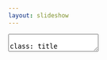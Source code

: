 ```yaml
---
layout: slideshow
---
```



<!-- Remark.js Syntax REF -->
<!-- https://raw.githubusercontent.com/sfc-arch/remark-theme/gh-pages/blue_standard/sample/sample.md -->
<!-- https://story.xaprb.com/slides/ -->

<textarea id="source">

class: title

# 상한론 처방의 임상 적용례

실려 있는 치험례는 환자를 특정할 수 없도록 각색을 거친 것으로, 사실과 다를 수 있습니다.

수업 및 학습 이외의 용도로 사용할 수 없습니다.

일부 혹은 전체를 옮길 수 없습니다.

---

<!-- 1-03 -->
## CASE. 45세 여자 / 158-65

주소 : 우울증, 번조증이 심하다.
* 불안이 매우 심하다.
* 신경질 난다. 의욕이 전혀 없다. 잠을 거의 못잔다.
* 1년 넘게 우울증약, 불면증약 복용 중.

겸증
* 설태가 검다
* 항강통, 요통도 심하다.

치료
* 사심탕, 시호가용모탕, 치자시탕, 황련아교탕 : 별무
* .white[감맥대조탕] 30일 : 증상 호전, 복용약 줄이는 중
* .white[감맥대조탕] 30일 : 증상 호전, 불면약 조금 복용 중

---

<!-- 1-04 -->
## CASE. 15세 여자 / 160-48

주소 : 태양혈 두통과 구역
* 태양혈 부위 두통. 하루 종일 찌르는 듯 극심함
* 1~4회/주, 4-5년 경과.
* 두통 시 구토 동반

겸증
* 잘 피로하다.
* 머리와 얼굴에 땀 많음, 손발이 차다.
* 복진 : 마름, 복직근 긴장, 심하압통.

치료
* .white[오수유탕] 15일: 두통 30%로 감소
* .white[계지탕] 16일: 통증 관해. 소화 및 컨디션 호전, 손발도 따뜻

---

## CASE. 27세 남자 / 172-58

주소 : 두통. 가슴 갑갑, 두근거림.
* 매일 두통 및 항강 (1-2시간 지속), 종종 상열감
* 가슴이 갑갑하고 두근거림
* 종종 불면, 평소에는 잘 자지만 스트레스시 힘들다.

겸증
* 소화불량, 트림으로 소식
* 대변 정상(1/일). 소변 정상.
* 오풍한 경향. 쉽게 긴장하고, 긴장 시 손에 땀나고 손발 차진다.
* 복진 : 심하 없음. 마른 배. 별무. 어깨 결림.

치료
* .white[계지거작약탕] 30일: 15일차에 두통 50%. 통증 일주일에 한 번 경미한 정도로 호전.

---

## CASE. 43세 남자 / 170-60

주소 : 항강, 컨디션 저하
* 심한 항강 (목디스크 병원 치료 中, 한약도 복용 중)
* 두통, 현훈△, 인후이물감.

겸증
* 가슴 갑갑함(상열감 땀△ 면적△)
  - 좁은 곳 숨막히고 식은땀, 걸으면 숨참
  - 두근거림ㆍ불안ㆍ긴장ㆍ우울ㆍ감정기복, 불면
<!-- * 소화불량(불규칙하게 먹고 밤에 과식), 복부팽만ㆍ답답. -->
<!-- * 소변(약△ㆍ잔뇨감△) -->
* 오풍한▲ 오열△, 수족냉 복냉, 잦은 감기, 겨울에 만성비염(콧물ㆍ코막힘)
* 피로, 근육통, 전근△, 손가락 시리고 저림.
* 복진 : 복직근 긴장▲, 압통▲. 배만 좀 나옴.

치료
* .white[계지가후박행자탕] 15일 : 항강 및 상열감 호전
* 동방 45일 : 항강, 상열감 호전, 코막힘 없고 배도 편안해짐

---

<!-- 1-05 -->
## CASE. 34세 여자 / 168-55

주소 : 비염 (8년 경과)
* 콧물▲, 재채기, 코막힘, 눈소양, 얼굴피부발적▲
* 음식ㆍ금속ㆍ햇빛 알러지

겸증
* 두통 빈발(타이레놀), 가슴답답△
* 복부팽만△, 냉감△, 변비 1/2-3-7-8日
* 생리통▲ (생리불규칙)
* 오풍한, 수족냉
* 피로ㆍ무거움, 어깨 근육통.

치료
* .white[마황탕] 15일 (+응종환) : 비염 거의 호전, 대변 시원
* 동방 15일 : 모든 증상 관해

---

## CASE. 53세 남자 / ?-62

주소 : 만성비염, 8년째
* 먼지에 콧물 재채기▲ (누우면 호전)

겸증
* 어깨결림 (목디스크 기왕력)
* 머리 멍하고 얼굴로 치솟는 기운△
* 천면 (깨면 다시 잘 못잠)
* 소화불량△. 전근△.
* 복진 : 심하, 우협하 압통, 진수음

치료
* .white[갈근탕] 15일 : 별무효
* .white[소청룡탕] 10일 : 별무효
* .white[마황탕] 10일 : 호전
* 동방 30일 : 주소 증상 관해

---

## CASE. 80세 여자 / 145-60

주소 : 현훈, 이명, 삐삐 숨소리
* 현훈. 종종 쓰러질 정도, 넘어져 입원하기도
* 천식. 걸으면 숨이 차고 쌕쌕 삐삐~하는 소리가 난다.
* 이명. 좌측이 더 심하다.

겸증
<!-- * 기왕력 : 혈압약. 잇몸통증약. 위암수술, 자궁수술, 무릎수술 -->
* 口乾(저녁에 심). 위로 치솟는 기운, 열감과 현훈. 식은땀
* 두근거림△ 천면△(깨서 잘 못잘 때 있음)
* 위 잘라낸 후 소식, 많이 먹으면 토함. 소변빈삭ㆍ약간뇨2-4.
* 신체통(항강통, 어깨통, 요통, 슬통), 전근

치료
* .white[월비가출탕] 15일 : 별무효
* .white[갈근가반하탕] 70일 : 이명 감소, 숨소리 소실, 현훈 소실

---

<!-- 1-06 -->
## CASE. 20세 남자 / 180-80

주소 : 비염, 복통
* 콧물과 기침▲, 재채기, 코막힘, 가래△, 코골이▲
* 매일 아침 복통과 설사, 아침식사 못함

겸증
* 피로, 공부와 일이 힘들다. 어깨결림.
* 복진 : 심하 압통과 진수음. 협하만. 복직근 긴장. 좌하복 압통.

치료
* .white[마황탕] 15일 : 별무효
* .white[소청룡탕] 15일 : 콧물과 기침 매우 감소, 복통설사 소실.
* 동방 15일 : 제반 증상 관해

---

## CASE. 10세 남자 / 140-41

주소 : 축농증 (병원 진단)
* 항상 끈적한 누런코, 재채기와 맑은 콧물도 잦음.
* 기침▲, 코골이▲. 아데노이드 비대

겸증
* 면적ㆍ면열, 두통(코막힘 심할 때), 항배강통(뼈소리), 갈증(다음ㆍ구고ㆍ입냄새)
* 잠잘 자지만, 아침에 천면△, 가슴 답답(숨을 크게 쉼), 심통△,
* 오열, 한출다, 식은땀△, 얼굴부종, 근육통.

치료
* .white[대청룡탕] 15일 : 콧물 소실
* 동방 15일 : 제반 증상 관해

---

<!-- 1-07 -->
## CASE. 67세 여자 / 154-56

주소 : 현훈, 심하답답
* 현훈▲ (수 일에 한 번씩 발생)
  - 빙빙 돌고 눈앞캄캄, 머리가 띵함. 가끔 두통 동반

겸증
* 갈증 (다음△, 구건▲)
* 가슴 두근거림 (심호흡을 한다)
* 오심. 심하답답, 울렁거림, 심하만△.
* 소변 빈삭(야간2-3), 잔뇨감.
* 몸이 무거움▲. 다리가 부음

치료
* .white[오령산료] 30일 : 현훈 소실. 소변 시원, 몸 가벼워짐

---

<!-- 1-08 // 중간고사 -->
<!-- 1-09 -->
## CASE. 22세 여자 / 158-49

주소 : 생리통 (중학교 때부터 시작, 고교때 심해짐)
* 2일간, 허리, 아랫배 통심, 속울렁거림.

겸증
* 두통△, 현훈, 두근거림△, 불면(천면),
* 대변 1/2일 불편없음. 소변빈삭△, 식은땀(손ㆍ긴장), 손발궐냉.
* 복부 긴장심. 별무.

치료
* .white[영계감조탕] 15일. 오늘 시작하는데 별로 안아프다. 보자.
* .white[영계감조탕] 15일. 지난번에 괜찮았다. 약 안먹고 넘어갔다. 손에 땀 안나고 잠 잘잔다.
* 생리전15일부터 15일. 좋음.
* 생리전15일부터 15일. 약~간 느낌만 있었음.

---

## CASE. 80세 여자 / ?-?

주소 : 설사, 불면

겸증
* 80세 여자. 혈압약, 위장약. 올2월에 아들을 잃음.
* 장염. 심한 설사. 죽만 먹은지 20일 경과. 기침이 함께 시작되어 계속된다.
* 우울. 불면. 가슴이 두근거리고, 불안하며, 갑갑하고 열이 오른다.
* 두통, 신경쓰면 심하다. 입안이 많이 건조하다. 백태심. 뒷목과 어깨가 너무 아프다.
* 속이 쓰리고 아프다. 식은땀이 저녁에 난다.
* 요통도 심하고 슬통도 있다.

치료
* .white[갈근금련탕]30일 : 제증 호전. 불면과 설사가 초기부터 빠르게 좋아짐.


---

<!-- 1-10 -->
## CASE. 38세 여자 / 155-47

주소 : 출산 후, 설사ㆍ급체 빈발
* 출산 후 체한 후 병원행 2회. 최근 주 1회 이상 체하면서 설사를 한다. 속이 안좋을 때는 뱃속이 차고 허리까지 시리다.

겸증
* 두통△, 신경쓰면 현훈, 식후 심하가 답답하다. 가슴 두근거림.
* 대변1/1-2日. 최근 복통ㆍ설사 빈발. 뱃속이 전혀 안움직이는 느낌이고, 허리가 뻐근하게 무겁다.
* 소변 횟수가 너무 적다. 주간1-2/日 야간1회.
* 한출다△, 몸이 무겁다.

치료
* .white[영강출감탕] 30일 : 복용 일주일 후부터 전혀 체하지 않는다. 설사 없음. 소변4/日

---

## CASE. 55세 여자 / 162-52

주소 : 현훈
* 어지럼증. 2년 전부터 조금씩 심해짐. 일어서면 바로 현훈. 눈앞이 캄캄 넘어질 듯.
* 안혼, 가끔 이명, 가끔 두통. 갈증 없음.

겸증
* 상열△. 가슴 두근거림 빈발. 잘 놀라고 겁 많음. 천면(잘깬다) 야간뇨3~4회.
* 식소. 대변 정상. 소변빈삭, 잔뇨감, 뇨실금△. 추위 탄다. 손발 시림, 궐냉. 견통.
* 복부 무력. 심하 압통ㆍ진수음. 심하의 박동 감지.

치료
* .white[영계출감탕] 15일 : 기립시 현훈 감소. 아침에 몸이 가볍다. 어제 야간뇨 1회.
* 동방 15일. 현훈이 거의 없다. 야간뇨 1회. 소변 횟수 줄고 뇨실금도 없다.

---

## CASE. 12세 여아 / 140-35.

주소 : 복통빈발. 코막힘
* 복통ㆍ심하통. 어릴 때부터 계~속. 상복부 통증 많다. 긴장하면 더 아픈 것 같다. 잘먹을 때 잘먹고, 안먹을 때 안먹음.
* 두통3/月, 아플 때는 심함. 구건△. 긴장 잘함, 감정기복, 갑갑함. 코막힘이 항상 있다.

겸증
* 대변1/日. 설사는 잘 안함. 변비경향.
* 긴장시 수족한. 전체적으로도 잘난다. 다리 근육 긴장ㆍ통증. 잘 넘어진다.

치료
* .white[소건중탕] 15일 : 복통이 많이 줄었다. 땀과 코막힘 여전.
* .white[황기건중탕] 30일 : 코가 나아졌다. 땀도 덜하다.

---

<!-- 1-11 -->
## CASE. 39세 남자 / 178-71

주소 : 복통, 하퇴통
* 언제부터인가 항상 배가 살살 아프고, 다리 근육이 아프다. 밤에 쥐가 많이 난다.

겸증
* 평소 육체 노동 많음.
* 복진. 복직근 구련, 압통심. 다리 근육 경직, 압통심. 복만 거안.

치료
* .white[작약감초탕] 6일 : 2일째부터 완전히 해소.

---

## CASE. 63세 여자 / 150-52

주소 : 견통, 가슴 불편감
* 피로하면 가슴이 뻥 뚫린 듯 찬바람이 든다. 말로 표현하기 어려운 불편감. 가만히 못 쉰다.
* 치솟는 기운△ 가슴갑갑△, 폐색감. 이유없이 두근거림, 불안. 천면.

겸증
* 어지러움△, 멍함, 기침ㆍ콧물△, 口乾(물은 많이 못 먹음)
* 식소(좀 많이 먹으면 숨차고 거북함, 가스가 차서 방귀를 뀌어야 시원함)
* 대변 정상 (1/日), 소변 이상 없음.

치료
* .white[소함흉탕] 15일 : 복약 후 설사를 심하게 함
* 동방(과루실 줄임) 10일 : 숙면, 식욕과 식사량↑, 흉부 불편감 모두 관해
<!-- * 설사로 허리와 다리에 통증이 생겨 계지거작약탕 15일 투약 -->

---

## CASE. 78세 여자 / 155-59

주소 : 현훈
* 현훈이 너무 심해 걷기 힘들 정도이다. 두통도 잦다. 항배강통.

겸증
* 병력 : 혈압약, 당뇨약.
* 가슴 답답ㆍ팽만감ㆍ패색감. 상열. 감정기복. 불면(입면장애ㆍ천면). 항상콧물.
* 소화불량ㆍ식소ㆍ음식무미ㆍ오심. 심하막힘. 복부팽만ㆍ답답함.
* 변비심1/7-9日 힘듬ㆍ단단. 오풍한 항상춥다. 손발차가움ㆍ시림. 부종ㆍ얼굴ㆍ다리ㆍ함요.
* 복진. 心下硬大.

치료
* .white[대함흉환료] 15일: 대변 2/日. 현훈 반이상 호전. 속이 시원하다.
* .white[대함흉환료] 15일: 현훈 거의 다 좋아짐

---

## CASE. 77세 남자 / 165-70

주소 : 손발전근
* 손발에 전근이 심하다.

겸증
* 두통(얼음+약), 항배강통, 현훈, 이명△. 가슴 답답ㆍ팽만감ㆍ패색감(밥먹으면). 숨참.
* 소화불량. 심하막힘. 복부팽만ㆍ답답함.
* 변비1/3-4日 힘듬ㆍ단단. 병원에서 설사시키는 약 먹음.
* 오풍한ㆍ오열. 부종ㆍ다리ㆍ함요. 피로ㆍ무거음. 전근.
* 복진. 심하경.

치료
* .white[대함흉환료] 15일: 대변 3-4/日. 지금은 전근 거의 없음.
* .white[대함흉환료] 15일: 제증 호전 후 종료.

---

<!-- 1-12 -->
## CASE. 65세 여자 / 160-53

주소 : 오래가는 심하비
* 명치가 꽉 막힌 느낌이 2주째다. 심해서 물과 죽 밖에 못 먹은지 10일. 초기에 설사 2회. 배에서 소리가 심하게 난다.

겸증
* 평소 항강, 심계△, 복냉,
* 복진상 심하경, 水鳴, 제하압통.

치료
* .white[반하사심탕] 8일: 2일만에 다 나았다.

---

## CASE. 45세 여자 / 167-68

주소 : 역류성 식도염
* 역류성 식도염. 신물, 가슴이 아린 느낌. 1년 째 약 복용중. 몸을 구부리고 일한다.

겸증
* 눈피로, 후두통, 문득문득 가슴갑갑(+열ㆍ땀), 두근거림ㆍ불안, 답답△
* 대변 무른편, 1-2/日, 소화는 크게 안되지는 않음.
* 심하 압통, 압력 높으나 경결 애매.

치료
* .white[황련탕] 60일: 식도염 증상 없음. 심번, 심계 소실. 심하 압통 소실.

---

## CASE. 58세 여자 / 158-50

주소 : 안면 홍조
* 항상 얼굴에 붉은 기운이 있다. 원래 잠을 깊이 못잔다. 잠드는데 오래 걸리고 잘 깬다.

겸증
* 다음△, 두근거림ㆍ생각많다△. 식소△ㆍ많이 먹으면 속 불편.
* 대변 1/日 적다. 가끔 설사△. 오풍한, 손발참. 피부건조ㆍ소양△. 종종 견항통.

치료
* .white[황련탕]15일: 2일째부터 잠을 편하게 잠. 홍조 감소. 복용 중.

<!-- 1-13 // 조별과제발표 -->
<!-- 1-14 -->
<!-- 1-15 -->
<!-- 1-16 -->

---

<!-- 2-01 -->
## CASE. 55세 여자 / 161-66

주소 : 불면, 피로
* 피곤한데 잠을 못이루고 잠깐 잤다가 깨서 못 잠(평균3-4시간) 폐경 후 점점 심해짐
* 만성피로 (하루 종일 피로), 얼굴이 검어짐, 작년에 간수치 경계라고 들음

겸증
* 가슴이 수시로 갑갑함 (5년 전 갑상선 항진증 치료)
  - 가슴속에 열이 가득 찬 것처럼 답답하고 꽉 막힘, 종종 두근거림
<!-- * 비염△ -->
* 식욕 괜찮은 편이나 잠을 못자면 밥맛이 없어서 하루 종일 굶기도 한다. 소화는 잘됨.
* 대변 별무(1/日), 소변 별무.
* 복진 : 우협하 압통, 심하압통△.

치료
* .white[치자시탕] 15일: 대변이 너무 잘 나옴, 소화 잘됨, 피로 덜함
* .white[치자시탕] 45일: 점점 잘 자고 있음, 얼굴색 밝아짐.


---

<!-- 2-02 -->
## CASE. 30세 남자 / 177-79

주소 : 공황장애
* 공황발작. 죽을듯한 공포감.
* 안정제 4년째 복용 중. 병은 여전함.

겸증
* 면적, 번조. 두면수족 한출. 발열. 심계. 흉비.
* 心煩, 煩躁, 口渴(3L이상/日), 복련급.

치료
* .white[백호탕] : 복용 2일차부터 호전 반응. 한 달 치료 후 종료.

---

## CASE. 81세 여자 / 154-37

주소 : 불식
* 밥맛이 없다. 억지로 먹으려면 들어는 가나 “싫다” 못 먹으니 힘이 없고 어지럼증이 심하다. 소화장애-구역ㆍ쓰림ㆍ급체ㆍ흉비-는 없다.

겸증
* 당뇨.
* 갈증. 물을 많이 먹는다. 입이 자주 말라 수시로 적신다.
* 추위 안타고 더위 탄다. 땀도 많다. 소변이 잦다.(야간뇨3-4회)
* 심하압통 심.

치료
* .white[백호가인삼탕] 15일: 차츰 식사를 하게 됨.
* 동방 15일. 이전처럼 식사.

---

<!-- 2-03 -->

## CASE. 58세 남자 / 172-76

주소 : 뇌경색 후유증. 복만
* 우측 불수가 생겼었으나 현재 많이 호전 되었다. 밥을 못먹겠다.

겸증
* 변비 1/2-3일. 단단하고 볼 때 힘이 든다. 소변불리, 잔뇨. 야간2회.
* 식소. 조금만 먹으면 배가 불러서 못먹는다. 그득 찬다.
* 몸이 구멉고, 추위에 온몸이 떨린다. 갈증이 있다.
* 복진시 복만, 압통. 약간 긴장.

치료
* 소승기탕 15일. 변1/2日. 약간 무르게 편하게 나온다.
* 동방 15일. 2/日. 밥을 많이 먹는다. 배가 아주 편하다.

---

## CASE. 53세 여자 / 163-72

주소 : 두열·두한출
* 머리에 열나면서 땀이 줄줄 흐른다. 밤낮 없다. 항상 난다.

겸증
* 변비 1/일이나 시원치 않다. 적고 무르다. 복만·소복만, 방귀 많다, 답답. 소변불리, 잔뇨감.
* 심하비, 소화불량. 등까지 답답할 때가 있다.  ·얼굴 부종. 마른 기침. 뒷목 어깨 결림.
* 복진 - 복만, 누르면 전체적 압통, 단단. 심하 제하 경결.

치료
* 대승기탕 15일. 대변 5/일. 시원치는 않다. 땀 50%호전. 기침 안함.
* 동방 15일. 대변이 좀 더 시원해 지고, 배가 물러짐. 땀 별로 불편치 않다.

---

## CASE. 23세 여자 / 155-45.

주소 : 복통
* 두 달 전부터 지속되는 복통(심하통+복통)과 변비.
* 복만. 가스 참. 복직근 압통, 긴장되어 있으나 복만,

겸증
* 각전근.

치료
* .white[대승기탕] 10일: 설사 엄청 하는데 배가 더 아프다.
* .white[지출탕] 15일: 일부 호전. 빈도는 비슷하다.
* .white[지작산료] 15일: 복통 소실. 가스도 없다.


---

<!-- 2-04 -->
## CASE. 24세 남자 / 182-78

주소 : 여드름. 피로.
* 얼굴과 턱아래 뒷목으로 좁쌀 같은 여드름. 얼굴색이 너무 지저분하다. 대학 들어와서 생겼다.

겸증
* 피로심. 두통△. 상열감. 간헐적인 갑갑함. 오열. 천면. 입면장애△(30분 이상).
* 복부 답답·더부룩. 복만. 대변1/2日 잔변감. 소변빈삭·양소·잔뇨·야간2/日.
* 복진. 심하 없음. 배꼽아래 경결·압통. 별무. 피부색 누런 편.

치료
* .white[인진호탕] 15일: 대변이 아주 시원하다. 2/日. 상열감 감소. 잠 더 편하게 잔다.
* 동방 15일: 여드름 줄어들고 있는 중. 얼굴이 밝아지고 있다.
* 동방 15일: 새로 나는 것은 거의 없다. 아주 만족. →15일. 종료.

---

## CASE. 10세 남자 / 통통

주소 : 복통, 피부소양
* 복통이 있다가 없다가 함(1달째, 병원에서 검진 상 문제 발견 못함)
* 전신피부 소양증(久病), 피부색이 검고 너무 건조, 조금만 기름지게 먹으면 매우 심해짐

겸증
* 활발하고, 더위 탄다. 땀 많이 흘린다.
* 잠, 소화, 대변에 큰 문제는 없다. 종종 변비.
* 복진 : 복직근 압통, 복만

치료
* .white[지실작약산] 10일: 무효
* .white[소건중탕] 10일: 복통 여전, 소양증 더 심해짐
* .white[인진호탕] 10일: 약 복용 후 2일째부터 복통 모두 관해, 피부도 호전
* .white[인진호탕] 15일: 최근 설사를 많이 하지만 증상 호전

---

<!-- 2-05  // 휴강 -->
<!-- 2-06 -->

## CASE. 36세 여자 / 155-52

주소 : 두통과 현훈
* 4개월 전. 연년생 출산 후 쓰러질 것 같다. 혈압이 떨어지고, 기립시 현훈이 심하다. 20대 때도 심하게 어지러워 입원한 적이 있다.

겸증
<!-- * 여름에 가끔 피지 절제. -->
* 최근 두통 생김. 현훈, 상열. 예민△
* 최근 음식 무미△ 소화는 괜찮은 편. 스트레스시 복통△설사△
* 땀이 많다. 열이 많다. 체력이 좀 약한 편△. 피로시 근육통.
* 복진상. 심하경, 우협만, 복직근 긴장.

치료
* .white[소시호탕] 30일: 현훈이 첫 7일 동안 거의 없어졌다. 피로가 훨씬 덜하다.

---

## CASE. 28세 여자 / 157-47

주소 : 생리통, 스트레스
* 생리통 심. 첫 1-2일 간, 진통제3-6알 복용. 고등시절부터 있었고, 6년 전부터 심해짐. 생리7일전부터 부종, 가슴통증, 겨드랑이 통증.

겸증
* 스트레스 받으면 무기력해지고 속쓰리다. 심하비△만△, 협하통△(우측결림), 멀미 잘하고 식소△, 오심△ 속쓰림.
* 두통△, 항배강통(어껴결림), 현ㆍ모, 구고△(식사중),
* 갑갑함(스트레스) 더우면 가슴갑갑, 상열△, 가슴답답, 인후 이물감△(침삼킨다)
* 대소변 좋다. 오풍한, 오열(더운게 더 싫다), 손바닥 저림△.
* 복진상 심하경ㆍ압통, 협하만ㆍ압통, 복직근 긴장, 좌하복부 압통.

치료
* .white[소시호탕] 30일: 생리전 증후군 없음. 생리통 20-30%정도만 남음. 약 안먹고 지나감.
* 동방 30일.

---

## CASE. 73세 여자 / ?-?

주소 : 기운 없음, 감기 빈발
* 기운이 없고 우울하며, 감기를 끼고 산다. 가래, 인후이물감, 목이 잘 쉰다. 가끔 기침.

겸증
* 두통(항상 띵~), 현훈, 눈에 벌레가 보이고, 난청이 있다. 구고ㆍ구건(따뜻한물 잘 적신다), 백태.
* 가끔 열오름, 가슴 갑갑함, 두근거리고 불안할 때가 있다. 종종 불면. 견항통.
* 소화불량이 잦다. 밥맛이 없다(맛을 모르겠다). 대변 정상. 가끔 소변불리.
* 오한심(배도 차고 발이 너무 시리다), 오열심(정신없음+땀), 허리ㆍ엉치 통증.

치료
* .white[소시호탕] 30일: 소화가 잘되고, 컨디션이 좋다. 눈이 좋아졌다. 상열 소실, 추위 덜탄다.

---

## CASE. 73세 남자 / 165-58

주소 : 현훈, 음식무미, 변비
* 식욕부진, 음식무미. 오심ㆍ구역이 심할 때는 정말 못먹겠다.
* 현훈. 전에는 2-3일이면 좋아졌는데 이번에는 7일 넘게 지속되고 있다. 미식거린다.

겸증
<!-- * 병력 : 혈압약, 당뇨약, 고지혈약. 관상동맥 스텐트 시술. -->
* 두통△ 기침△ 가래△(담배?)
* 변비1/7-10일. 먹는게 없어서 그런지 모르겠다.
* 더운 것이 싫다. 가슴이 갑갑할 때가 있다△. 감기시 발열.
* 복진. 심하경, 좌우 협하만ㆍ긴장ㆍ압력.

치료
* .white[소시호탕] 30일: 식욕이 좀 돌아오고, 현훈은 조금 호전 되었다.
* .white[소시호가망초탕] 30일: 대변1/3日 대변 좋다. 어지럼증, 오심 소실되었다.


---

<!-- 2-07 -->
## CASE. 16세 남자 / 168-51

주소 : ADHD ( 신경과약 먹은 적 있음)
* 과잉행동보다는 자기 성질을 못 참는다. 과도한 반항기.

겸증
* 두통이 잦다. 한달에 7-10회. 길지는 않다.
* 밥을 잘 안 먹는다. 한 번씩 토하기도 한다.
* 추위를 많이 타지만, 심하게 더워하거나 찬물을 마실 때도 있다.
* 감기몸살 빈발. 미열이 있고 목이 아프다.

치료
* .white[시호계지탕] 30일: 두통이 없고, 밥을 훨씬 잘 먹는다.
* .white[시호계지탕] 30일:

---

## CASE. 64세 남자 / 172-67

주소 : 등통증, 상열
* 등이 조이면서 아프다. 오한과 발열, 신체통이 있어 몸살 같다. 벌써 한 달이 되었다.

겸증
* 열이 자꾸 오른다. 얼굴이 붉어지고 뒷머리로 상열하여 뻣뻣해지며 땀이 난다.
* 종종 기침을 토하듯이 하고 가래도 있다. 위로 치솟는 기운이 있다.
* 구역, 기침할 때 심. 울렁거리면 현훈. 식욕 저하. 손발이 차가워진다.
* 복진. 협하 경직, 복직근 팽팽 긴장.

치료
* .white[시호계지탕] 15일: 상열소실. 몸살 소실. 목은 아직 약간 통증.
* 동방 15일. 몸이 아주 가볍다.

---

## CASE. 51세 여자 / 156-53

주소 : 현훈; 소화불량
<!-- * 홍삼 복용 -->
* 현훈(2년전, 귀 검사 상 이상 무), 종종 휘청 넘어지려 함
* 소화불량(배가 고프지 않고, 오심ㆍ구역ㆍ심하만ㆍ등통증까지, 小食 중)

겸증
* 두통, 항배강통, 상열감△
* 두근거림△, 불면ㆍ입면장애ㆍ천면
* 옆구리 결리면 숨을 못쉼
* 대변(변비, 1/1-2日 무르지만 잔변감▲)
* 오풍한, 수족냉, 피로, 다리 전근ㆍ강직, 관절통. 인후통 빈발.

치료
* .white[대시호탕] 15일: 대변 시원. 식욕↑
* 동방 15일: 제반 증상 관해

---

## CASE. 19세 남자 / 173-50

주소 : 체중감소, 현훈, 복통, 수족다한
<!-- * 16년 4월에 성대 물혹제거 수술. -->
* 체중감소 (원래 말랐는데 점점 더 빠짐)
* 현훈 (심하여 빙빙 돌고, 힘이 빠짐), 두통도 빈발(2-3회/주)
* 복통 (잦다. 대변2-3/日. 먹으면 본다)
  - 심하통, 심하비.
  - 오심(아침에 미식거려 자주 식사 안함), 구토, 트림, 소화불량, 식소, 배는 고프나 밥맛이 너무 없다.
* 수족다한증. 항상 젖어 있다. 식은땀.

겸증
* 비문증으로 헛것이 보임
* 불안, 두근거림, 가슴답답. 너무 잘 놀란다. 상담을 받은 적이 있다.
* 갈증(2L), 혀가 퉁퉁 붓고 갈라지며 건조함
* 복진 : 심하비경, 우협하 경만

치료
* .white[시호계지건강탕] 15일: 밥맛↑, 숙면, 현훈 관해, 손발 땀 호전
* 동방 45일: 체중 증가(2Kg), 불안 감소




---

## CASE. 43세 남자 / 173-65

주소 : 크론병(30년전 발병, 소장 절제술 3회)
* 거의 항상 있는 극심한 복통. 설사 하루 2-4회.
<!-- * 초등학교 4학년경 시작. 1991년, 95년, 98년 . 이후 관해기를 유지하다가 2015년 증상이 재발되어 분당 서울대병원 통원중. 현재 레미케이드 8주간격으로 주사중. (효과는 별로 없음) -->

겸증
* 盜汗▲, 심하비, 과식시 구토, 추위 더위 많이 타고 수족냉. 피로하고 구갈.
* 손발에 부종, 치흔. 야간뇨 1회 있음. 다리에 pitting edema.
* 복진 : 복직근 구련△ (배가 비어있음)
<!-- * 다른 증상이 없이 설사, 소화불량, 구토. 부종의 문제는 제외하고 생각함. -->

치료
* .white[황금가반하생강탕] 60일 : 복통ㆍ심하비ㆍ도한 모두 소실, 대변 하루 2회.
<!-- * 하지함몰 부종에 방기황기탕, 진무탕 등 투여하였으나 별무효과. (환자도 복통 거의 소실된 이후로는 복약을 열심히 하지 않음.) -->
* .white[월비가출탕] 45일 : 하지부종 소실
<!-- * 레미케이드 중단., 대변 1-2회, 하지부종과 복통 없으며 갈증 줄어듦. 제반증상 양호하여 종료. -->

---

<!-- 2-08  // 중간고사 -->
<!-- 2-09 -->
## CASE. 32세 여자 / 161-49

주소 : 수족냉, 복통, 설사
* 원래부터 손발이 매우 차다. 특히 발. 아랫배도 차서 냉이 있고 설사와 소변도 잦다.
* 작년부터 심해진 복통, 설사. 찬음식, 우유는 아예 안 먹는다.

겸증
* 조금만 더 먹어도 심하가 막혀 잘 체한다. 가슴까지 답답하고 막힌다. 심하비경. 속쓰림. 트림.
* 대변 2-3/일, 무르다, 4-5회 설사할 때도 있음. 소변빈삭, 잔뇨△.

치료
* .white[인삼탕] 15일: 대변2/日. 배 안 아팠다. 설사 전혀.
* 동방 15일: 소변 시원하다.

---

## CASE. 30세 여자 / 163-48

주소 : 소화불량, 심하통
* 소화불량, 위염이 심하다. 심하통ㆍ막힘. 윗배가 불러있고 부어오르는 느낌이다. 특히 저녁에 심하다. 식소. 트림ㆍ속쓰림.

겸증
* 면적, 면열, 족궐냉△, 두통, 현훈, 천면△.
* 생리불규칙, 출혈량 多+현훈ㆍ창백. 오풍한, 근육통(어깨)* 전근.
* 변비△ 1/日. 단단↔무름, 잔변, 설사1/주.
* 복진상 복만, 좌측 복진근 압통심.

치료
* .white[계지가작약탕] 30일: 대변이 아주 시원하고 소화불량ㆍ복만ㆍ복통 소실.


---

## CASE. 70세 여자 / 155-51

주소 : 두통, 오풍한
* 항상 두통이 있다. 엄청 오래 되었다. 힘이 없고, 추위를 엄청 탄다.

겸증
* 현훈△, 긴장△, 불면△(깨면 잘못잠)
* 변비1/2-3日, 단단하고 힘들어 건강식품 복용.
* 춥다. 손발이 많이 시리고 차다. 관절통(요통ㆍ슬통)

치료
* .white[계지가대황탕] 30일: 좋다! 15일 복용 후 50%, 다 먹고 지금은 거의 안 아프다. 대변1/日.


---
<!-- 2-10 -->
## CASE

사역탕



---
<!-- 2-11 -->
## CASE. 51세 여자 / 158-66


주소 : 신체통. 다리저림.
* 온 몸이 다 맞은 듯이 아프다. 아침에 일어나면 두통도 있고 아주 힘들다.
무릎 시리고 아픔. 관절염 진단. 오른쪽 다리 저리고 더 아프고 힘이 없다.
어깨, 허리, 손가락 관절 다 아프다. 더위 추위 다 타며, 추우면 더 아프다.

겸증
* 두통, 현훈. 부종.
* 소화 안 된다. 많이 못 먹는다. 체함. 상복부가 그득 차다.
* 대변 설사경향 1/1일. 잔변감. 소변 적게 나오고 빈삭ㆍ잔뇨. 야간뇨 3회.
* 심하비경ㆍ압통. 복부 출렁거리나 복직근 부위 압통 뚜렷.

치료
* .white[부자탕] 15일: 부종이 줄었다. 소변 시원하고 소화 잘된다. 대변도 모양이 생김. 통증 줄었다.
* .white[부자탕] 15일: 아침에 컨디션 괜찮다. 무릎과 손가락만 아직 통증이 있는 정도.

---

<!-- 2-12 -->
## CASE.

진무탕



---

## CASE. 61세 여자 / 160-60

주소 : 모낭염, 피로
* 모낭염 (안면 전체, 특히 미간-코-턱▲), 등 두드러기
* 심한 피로

겸증
* 면적, 면열, 상기. 등ㆍ어깨 종종 결림.
  - 호르몬제 복용 중(수 년째), 끊으면 쉽게 화가 나고, 피곤하며, 상열이 심해짐
* 가슴 갑갑함(발작적, 안절부절, 흥분, 3-4/日)
  - 두근거림, 불안, 긴장, 잘놀람△, 우울, 감정기복
  - 천면(깨면 다시 못잠, 4-5시간 취침)
* 속이 쓰리고 더부룩
<!-- 불규칙하나 아직 생리중.(호르몬의 영향) -->
* 오풍한, 오열△(상열 있을 때), 당황하면 머리가 약간 흔들린다. 슬통△, 근육통, 전근△.
* 복진 : 심하압통, 복부동계, 제하동계△, 좌측 복직근 압통ㆍ구련 뚜렷.

치료
* .white[황련아교탕] 45일: 제반 증상 관해

---

<!-- 2-13 -->
## CASE. 72세 남자 / 164-68.

주소 : 머리가 차다. 소화불량
* 머리가 차다. 썰렁. 머리가 무겁고 누우면 더 심하다. 머리를 싸매고 잔다. 안그럼 두통. 그와 함께 속이 안좋다. 손발도 차다.

겸증
* 항강, 견통. 구고, 인후 이물감, 음식이 걸리는 느낌, 아침에 콧물.
* 소화불량, 오심, 구역, 탄산, 속쓰림, 심하 막힘.
* 소변이 약하고 잔뇨감이 있다. 야간뇨2-3회.
* 오풍한, 자다가 한기가 든다. 손발이 차다. 다리가 무감각하고 차다.
* 심하경.

치료
* .white[오수유탕] 30일: 등이 따뜻, 땀이 난다. 두통 거의 소실되었다. 찬 것도 덜하고 소화도 잘된다.

---

## CASE. 32세 여자 / 165-58

주소 : 생리통, 수족냉
* 생리통. 19세 때 맹장 수술후부터. 격달로 생리양이 많으면서 통증 심. 생리 기간 내내(5일) 통증. 그 다음 달은 3일에 양도 적다. 진통제 첫날 5알, 나을 때 까지 먹는다.
* 수족냉. 특히 발이 항상 시려서 족욕. 복부냉. 2015년 다이어트 후 더 심하다.

겸증
* 두통△, 항배강통, 현훈△, 구건. 천면△
* 재채기ㆍ콧물(2008년 이후 심), 인후통△
* 오풍한, 오열△, 원래 열이 많았는데 작년부터 오한이 너무 심하다.

치료
* .white[당귀사역탕] 15일: 비염 완전히 없다. 생리통 거의 없었다. 손발 따뜻해졌다.
* 3달 후 지난 복약 후 생리통 처음에만 약간 있다. 당귀사역탕 나머지 15일.


---

<!-- 2-14  // 조별과제 -->
<!-- 2-15   -->
## CASE. 19세 여자 / 168-60

주소 : 두통, 수족한
* 두통. 신경쓰면 심하다. 평균 4-5/월.

겸증
* 항배통. 현훈 잦다. 기립시 심.
* 두근거림△·불안△ 긴장하면 手足汗.
* 소화불량△ 복통△ 오풍한.
* 복진. 심하경△ 복직근 긴장. 흉늑방창.

치료
* .white[사역산] 30일: 두통 한 번도 없었다. 소화가 잘되고, 수족한도 없다. 잠도 잘자고 입맛이 아주 좋아졌다.

---

## CASE. 12세 여자 / 148-36

주소 : 수족한
* 손금이 짓무른다. 발끝도 까진다. 수면중 도한도 있다(등).
* 종종 피로시나 잠못자면 두근거린다 1-2/일. 가슴답답△ 코막힘△

겸증
* 식소(반공기)+간식. 종종 복통.
* 오열△. 체력은 아주 좋은 편. 잠이 많다.
* 복진. 심하경△ 양협하경, 복직근 긴장·압통

치료
* .white[사역산] 加모려 30일 : 호전 되다가 다시 좀 나는 듯
* .white[황기계지오물탕] 15일 : 무효
* .white[사역산] 30일 : 좋다. 땀 거의 없다. 연필 잡아도 좋다.


---

class: center middle
<!-- 2-16  // 기말고사 -->
## 감사합니다.

</textarea>
